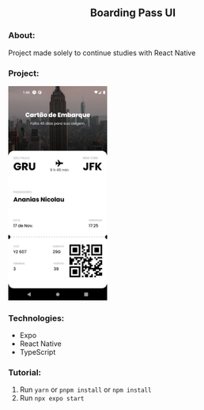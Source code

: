 <article>
  <h1 align='center'>Boarding Pass UI</h1>

  <h3>About:</h3>

  <p>Project made solely to continue studies with React Native</p>

  <h3>Project:</h3>

  <img src="./src/assets/BoardingPass-APP.png" width="200px">
  
  <h3>Technologies:</h3>

  <ul>
    <li>Expo</li>
    <li>React Native</li>
    <li>TypeScript</li>
  </ul>

  <h3>Tutorial: </h3>

  <ol>
    <li>
      Run
      <code>yarn</code>
      or
      <code>pnpm install</code>
      or
      <code>npm install</code>
    </li>
     <li>
      Run
      <code>npx expo start</code>
    </li>
  </ol>
</article>
